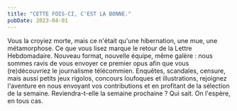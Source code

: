 ```yaml
---
title: "CETTE FOIS-CI, C'EST LA BONNE."
pubDate: 2023-04-01
---
```


Vous la croyiez morte, mais ce n'était qu'une hibernation, une mue, une métamorphose. Ce que vous lisez marque le retour de la Lettre Hebdomadaire. Nouveau format, nouvelle équipe, même galère : nous sommes ravis de vous envoyer ce premier opus afin que vous (re)découvriez le journalisme télécommien. Enquêtes, scandales, censure, mais aussi petits jeux rigolos, concours loufoques et illustrations, rejoignez l'aventure en nous envoyant vos contributions et en profitant de la sélection de la semaine. Reviendra-t-elle la semaine prochaine ? Qui sait. On l'espère, en tous cas.